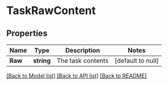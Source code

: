 # TaskRawContent

## Properties
Name | Type | Description | Notes
------------ | ------------- | ------------- | -------------
**Raw** | **string** | The task contents | [default to null]

[[Back to Model list]](../README.md#documentation-for-models) [[Back to API list]](../README.md#documentation-for-api-endpoints) [[Back to README]](../README.md)

